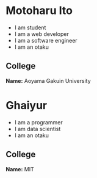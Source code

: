 # Motoharu Ito

- I am student 
- I am a web developer 
- I am a software engineer
- I am an otaku 

## College

**Name:** Aoyama Gakuin University

# Ghaiyur

- I am a programmer 
- I am data scientist 
- I am an otaku 

## College 

**Name:** MIT
